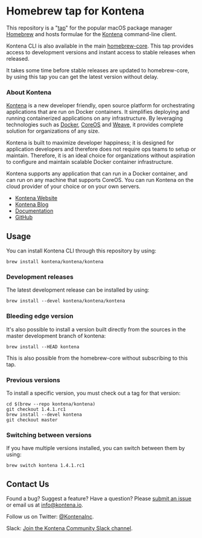 # Homebrew tap for Kontena

This repository is a "[tap](https://github.com/Homebrew/brew/blob/master/docs/Taps.md)" for the popular macOS package manager [Homebrew](https://github.com/Homebrew/brew)
and hosts formulae for the [Kontena](https://www.kontena.io/) command-line client.

Kontena CLI is also available in the main [homebrew-core](https://github.com/Homebrew/homebrew-core).
This tap provides access to development versions and instant access to stable releases when released.

It takes some time before stable releases are updated to homebrew-core, by using this tap you can get
the latest version without delay.

### About Kontena

[Kontena](https://www.kontena.io) is a new developer friendly, open source platform for orchestrating applications that are run on Docker containers. It simplifies deploying and running containerized applications on any infrastructure. By leveraging technologies such as [Docker](https://www.docker.com/), [CoreOS](https://coreos.com/) and [Weave](https://www.weave.works/), it provides complete solution for organizations of any size.

Kontena is built to maximize developer happiness; it is designed for application developers and therefore does not require ops teams to setup or maintain. Therefore, it is an ideal choice for organizations without aspiration to configure and maintain scalable Docker container infrastructure.

Kontena supports any application that can run in a Docker container, and can run on any machine that supports CoreOS. You can run Kontena on the cloud provider of your choice or on your own servers.

- [Kontena Website](https://www.kontena.io)
- [Kontena Blog](http://blog.kontena.io)
- [Documentation](https://www.kontena.io/docs)
- [GitHub](https://github.com/kontena/kontena)

## Usage

You can install Kontena CLI through this repository by using:

```
brew install kontena/kontena/kontena
```

### Development releases

The latest development release can be installed by using:

```
brew install --devel kontena/kontena/kontena
```

### Bleeding edge version

It's also possible to install a version built directly from the sources in the master development
branch of kontena:

```
brew install --HEAD kontena
```

This is also possible from the homebrew-core without subscribing to this tap.

### Previous versions

To install a specific version, you must check out a tag for that version:

```
cd $(brew --repo kontena/kontena)
git checkout 1.4.1.rc1
brew install --devel kontena
git checkout master
```

### Switching between versions

If you have multiple versions installed, you can switch between them by using:

```
brew switch kontena 1.4.1.rc1
```

## Contact Us

Found a bug? Suggest a feature? Have a question? Please [submit an issue](https://github.com/kontena/homebrew-kontena/issues) or email us at <a href="mailto:info@kontena.io">info@kontena.io</a>.

Follow us on Twitter: [@KontenaInc](https://twitter.com/KontenaInc).

Slack: [Join the Kontena Community Slack channel](https://slack.kontena.io/).

